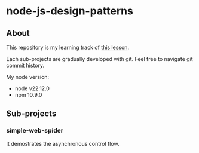 # node-js-design-patterns

## About

This repository is my learning track of [this lesson](https://github.com/PacktPublishing/Node.js-Design-Patterns-Third-Edition).

Each sub-projects are gradually developed with git. Feel free to navigate git commit history.

My node version:
- node v22.12.0
- npm 10.9.0


## Sub-projects

### simple-web-spider

It demostrates the asynchronous control flow.